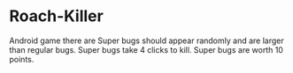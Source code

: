# Roach-Killer
Android game there are Super bugs should appear randomly and are larger than regular bugs. Super bugs  take 4 clicks to kill. Super bugs are worth 10 points.
